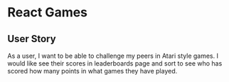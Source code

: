 # React Games

## User Story

As a user, I want to be able to challenge my peers in Atari style games. I would like see their scores in leaderboards page and sort to see who has scored how many points in what games they have played. 
